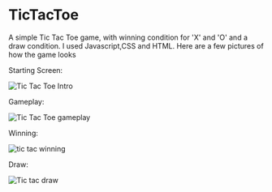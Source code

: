 # TicTacToe
A simple Tic Tac Toe game, with winning condition for 'X' and 'O' and a draw condition. I used Javascript,CSS and HTML.
Here are a few pictures of how the game looks

Starting Screen:

![Tic Tac Toe Intro](https://github.com/user-attachments/assets/68111b8c-9ab3-4b1c-bc4d-d43bdd9bdfeb)


Gameplay:


![Tic Tac Toe gameplay](https://github.com/user-attachments/assets/e7c9ad55-18ec-4a83-b415-8ac0664ac7c7)


Winning:


![tic tac winning](https://github.com/user-attachments/assets/ac0dc876-c746-4811-97bf-d8f25269af0b)


Draw:


![Tic tac draw](https://github.com/user-attachments/assets/9f63e69a-95b1-4270-bd78-2e92510e49a6)

